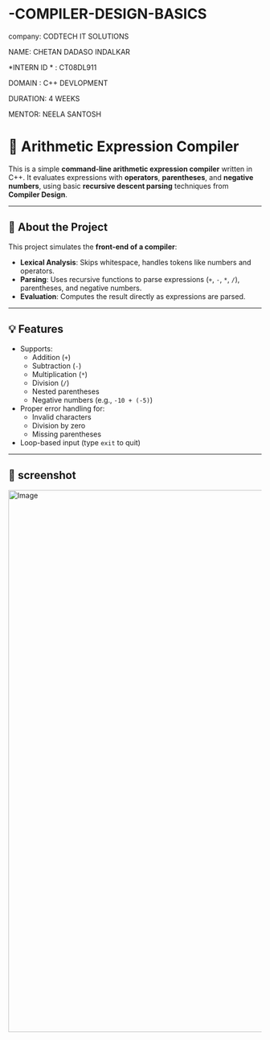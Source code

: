 # -COMPILER-DESIGN-BASICS


company: CODTECH IT SOLUTIONS

NAME: CHETAN DADASO INDALKAR

*INTERN ID * : CT08DL911

DOMAIN : C++ DEVLOPMENT

DURATION: 4 WEEKS

MENTOR: NEELA SANTOSH

# 🔢 Arithmetic Expression Compiler

This is a simple **command-line arithmetic expression compiler** written in C++. It evaluates expressions with **operators**, **parentheses**, and **negative numbers**, using basic **recursive descent parsing** techniques from **Compiler Design**.

---

## 🧠 About the Project

This project simulates the **front-end of a compiler**:
- **Lexical Analysis**: Skips whitespace, handles tokens like numbers and operators.
- **Parsing**: Uses recursive functions to parse expressions (`+`, `-`, `*`, `/`), parentheses, and negative numbers.
- **Evaluation**: Computes the result directly as expressions are parsed.

---

## 💡 Features

- Supports:
  - Addition (`+`)
  - Subtraction (`-`)
  - Multiplication (`*`)
  - Division (`/`)
  - Nested parentheses
  - Negative numbers (e.g., `-10 + (-5)`)
- Proper error handling for:
  - Invalid characters
  - Division by zero
  - Missing parentheses
- Loop-based input (type `exit` to quit)

---

## 🧪 screenshot

<img width="1919" height="1079" alt="Image" src="https://github.com/user-attachments/assets/7b09877f-e516-464b-a346-6ed69eb10b68" />




